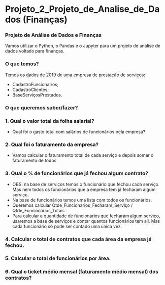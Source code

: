 # Projeto_2_Projeto_de_Analise_de_Dados (Finanças)

### Projeto de Análise de Dados e Finanças
Vamos utilizar o Python, o Pandas e o Jupyter para um projeto de análise de dados voltado para finanças.  

### O que temos?<br>  
Temos os dados de 2019 de uma empresa de prestação de serviços:<br>   
- CadastroFuncionarios;<br> 
- CadastroClientes;<br> 
- BaseServiçosPrestados.<br>

### O que queremos saber/fazer?<br>  
### 1. Qual o valor total da folha salarial?<br> 
- Qual foi o gasto total com salários de funcionários pela empresa?<br>      

### 2. Qual foi o faturamento da empresa?<br>     
- Vamos calcular o faturamento total de cada serviço e depois somar o faturamento de todos.<br>      

### 3. Qual o % de funcionários que já fechou algum contrato?<br>      
- OBS: na base de serviços temos o funcionário que fechou cada serviço. Mas nem todos os funcionários que a empresa tem já fecharam algum serviço.<br>     
- Na base de funcionários temos uma lista com todos os funcionários.<br>     
- Queremos calcular Qtde_Funcionarios_Fecharam_Serviço / Qtde_Funcionários_Totais<br>     
- Para calcular a quantidade de funcionários que fecharam algum serviço, usaremos a base de serviços e contar quantos funcionários tem ali. Mas cada funcionário só pode ser contado uma única vez.<br>

### 4. Calcular o total de contratos que cada área da empresa já fechou.<br>  
### 5. Calcular o total de funcionários por área.<br>  
### 6. Qual o ticket médio mensal (faturamento médio mensal) dos contratos?
